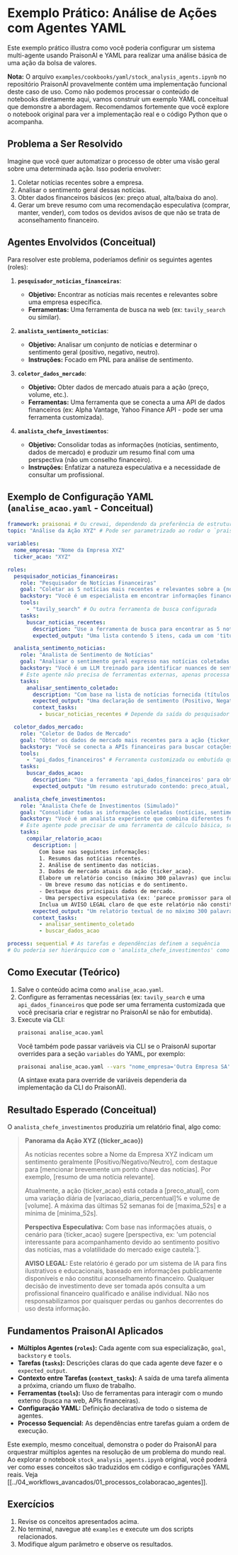 # Exemplo Prático: Análise de Ações com Agentes YAML

Este exemplo prático illustra como você poderia configurar um sistema multi-agente usando PraisonAI e YAML para realizar uma análise básica de uma ação da bolsa de valores.

**Nota:** O arquivo `examples/cookbooks/yaml/stock_analysis_agents.ipynb` no repositório PraisonAI provavelmente contém uma implementação funcional deste caso de uso. Como não podemos processar o conteúdo de notebooks diretamente aqui, vamos construir um exemplo YAML conceitual que demonstre a abordagem. Recomendamos fortemente que você explore o notebook original para ver a implementação real e o código Python que o acompanha.

## Problema a Ser Resolvido

Imagine que você quer automatizar o processo de obter uma visão geral sobre uma determinada ação. Isso poderia envolver:
1.  Coletar notícias recentes sobre a empresa.
2.  Analisar o sentimento geral dessas notícias.
3.  Obter dados financeiros básicos (ex: preço atual, alta/baixa do ano).
4.  Gerar um breve resumo com uma recomendação especulativa (comprar, manter, vender), com todos os devidos avisos de que não se trata de aconselhamento financeiro.

## Agentes Envolvidos (Conceitual)

Para resolver este problema, poderíamos definir os seguintes agentes (roles):

1.  **`pesquisador_noticias_financeiras`**:
    *   **Objetivo:** Encontrar as notícias mais recentes e relevantes sobre uma empresa específica.
    *   **Ferramentas:** Uma ferramenta de busca na web (ex: `tavily_search` ou similar).

2.  **`analista_sentimento_noticias`**:
    *   **Objetivo:** Analisar um conjunto de notícias e determinar o sentimento geral (positivo, negativo, neutro).
    *   **Instruções:** Focado em PNL para análise de sentimento.

3.  **`coletor_dados_mercado`**:
    *   **Objetivo:** Obter dados de mercado atuais para a ação (preço, volume, etc.).
    *   **Ferramentas:** Uma ferramenta que se conecta a uma API de dados financeiros (ex: Alpha Vantage, Yahoo Finance API - pode ser uma ferramenta customizada).

4.  **`analista_chefe_investimentos`**:
    *   **Objetivo:** Consolidar todas as informações (notícias, sentimento, dados de mercado) e produzir um resumo final com uma perspectiva (não um conselho financeiro).
    *   **Instruções:** Enfatizar a natureza especulativa e a necessidade de consultar um profissional.

## Exemplo de Configuração YAML (`analise_acao.yaml` - Conceitual)

```yaml
framework: praisonai # Ou crewai, dependendo da preferência de estrutura
topic: "Análise da Ação XYZ" # Pode ser parametrizado ao rodar o `praisonai` CLI

variables:
  nome_empresa: "Nome da Empresa XYZ"
  ticker_acao: "XYZ"

roles:
  pesquisador_noticias_financeiras:
    role: "Pesquisador de Notícias Financeiras"
    goal: "Coletar as 5 notícias mais recentes e relevantes sobre a {nome_empresa} ({ticker_acao})."
    backstory: "Você é um especialista em encontrar informações financeiras atualizadas na web."
    tools:
      - "tavily_search" # Ou outra ferramenta de busca configurada
    tasks:
      buscar_noticias_recentes:
        description: "Use a ferramenta de busca para encontrar as 5 notícias mais importantes sobre a empresa {nome_empresa} ({ticker_acao}) publicadas na última semana. Forneça o título e um breve resumo de cada notícia."
        expected_output: "Uma lista contendo 5 itens, cada um com 'titulo' e 'resumo_noticia'."

  analista_sentimento_noticias:
    role: "Analista de Sentimento de Notícias"
    goal: "Analisar o sentimento geral expresso nas notícias coletadas sobre a {nome_empresa}."
    backstory: "Você é um LLM treinado para identificar nuances de sentimento em textos financeiros."
    # Este agente não precisa de ferramentas externas, apenas processa o texto.
    tasks:
      analisar_sentimento_coletado:
        description: "Com base na lista de notícias fornecida (títulos e resumos), determine o sentimento geral (Positivo, Negativo ou Neutro) sobre a {nome_empresa}. Justifique brevemente sua análise."
        expected_output: "Uma declaração de sentimento (Positivo, Negativo ou Neutro) e uma justificativa de 1-2 frases."
        context_tasks:
          - buscar_noticias_recentes # Depende da saída do pesquisador

  coletor_dados_mercado:
    role: "Coletor de Dados de Mercado"
    goal: "Obter os dados de mercado mais recentes para a ação {ticker_acao}."
    backstory: "Você se conecta a APIs financeiras para buscar cotações e dados de ações em tempo real."
    tools:
      - "api_dados_financeiros" # Ferramenta customizada ou embutida que busca dados de uma API
    tasks:
      buscar_dados_acao:
        description: "Use a ferramenta 'api_dados_financeiros' para obter o preço atual, a variação diária (%), o volume negociado, a máxima e mínima das últimas 52 semanas para a ação {ticker_acao}."
        expected_output: "Um resumo estruturado contendo: preco_atual, variacao_diaria_percentual, volume, maxima_52s, minima_52s."

  analista_chefe_investimentos:
    role: "Analista Chefe de Investimentos (Simulado)"
    goal: "Consolidar todas as informações coletadas (notícias, sentimento, dados de mercado) e fornecer um breve panorama e uma perspectiva especulativa sobre a ação {ticker_acao}."
    backstory: "Você é um analista experiente que combina diferentes fontes de informação para formar uma visão geral, sempre com uma postura cautelosa e ética."
    # Este agente pode precisar de uma ferramenta de cálculo básica, se for fazer projeções simples.
    tasks:
      compilar_relatorio_acao:
        description: |
          Com base nas seguintes informações:
          1. Resumos das notícias recentes.
          2. Análise de sentimento das notícias.
          3. Dados de mercado atuais da ação {ticker_acao}.
          Elabore um relatório conciso (máximo 300 palavras) que inclua:
          - Um breve resumo das notícias e do sentimento.
          - Destaque dos principais dados de mercado.
          - Uma perspectiva especulativa (ex: 'parece promissor para observação', 'momento de cautela', 'potencial de volatilidade').
          Inclua um AVISO LEGAL claro de que este relatório não constitui aconselhamento financeiro e que decisões de investimento devem ser tomadas com um profissional qualificado.
        expected_output: "Um relatório textual de no máximo 300 palavras contendo o panorama da ação {ticker_acao} e o aviso legal."
        context_tasks:
          - analisar_sentimento_coletado
          - buscar_dados_acao

process: sequential # As tarefas e dependências definem a sequência
# Ou poderia ser hierárquico com o 'analista_chefe_investimentos' como manager.
```

## Como Executar (Teórico)

1.  Salve o conteúdo acima como `analise_acao.yaml`.
2.  Configure as ferramentas necessárias (ex: `tavily_search` e uma `api_dados_financeiros` que pode ser uma ferramenta customizada que você precisaria criar e registrar no PraisonAI se não for embutida).
3.  Execute via CLI:
    ```bash
    praisonai analise_acao.yaml
    ```
    Você também pode passar variáveis via CLI se o PraisonAI suportar overrides para a seção `variables` do YAML, por exemplo:
    ```bash
    praisonai analise_acao.yaml --vars "nome_empresa='Outra Empresa SA';ticker_acao='OTR4'"
    ```
    (A sintaxe exata para override de variáveis dependeria da implementação da CLI do PraisonAI).

## Resultado Esperado (Conceitual)

O `analista_chefe_investimentos` produziria um relatório final, algo como:

> **Panorama da Ação XYZ ({ticker_acao})**
>
> As notícias recentes sobre a Nome da Empresa XYZ indicam um sentimento geralmente [Positivo/Negativo/Neutro], com destaque para [mencionar brevemente um ponto chave das notícias]. Por exemplo, [resumo de uma notícia relevante].
>
> Atualmente, a ação {ticker_acao} está cotada a [preco_atual], com uma variação diária de [variacao_diaria_percentual]% e volume de [volume]. A máxima das últimas 52 semanas foi de [maxima_52s] e a mínima de [minima_52s].
>
> **Perspectiva Especulativa:**
> Com base nas informações atuais, o cenário para {ticker_acao} sugere [perspectiva, ex: 'um potencial interessante para acompanhamento devido ao sentimento positivo das notícias, mas a volatilidade do mercado exige cautela.'].
>
> **AVISO LEGAL:** Este relatório é gerado por um sistema de IA para fins ilustrativos e educacionais, baseado em informações publicamente disponíveis e não constitui aconselhamento financeiro. Qualquer decisão de investimento deve ser tomada após consulta a um profissional financeiro qualificado e análise individual. Não nos responsabilizamos por quaisquer perdas ou ganhos decorrentes do uso desta informação.

## Fundamentos PraisonAI Aplicados

*   **Múltiplos Agentes (`roles`):** Cada agente com sua especialização, `goal`, `backstory` e `tools`.
*   **Tarefas (`tasks`):** Descrições claras do que cada agente deve fazer e o `expected_output`.
*   **Contexto entre Tarefas (`context_tasks`):** A saída de uma tarefa alimenta a próxima, criando um fluxo de trabalho.
*   **Ferramentas (`tools`):** Uso de ferramentas para interagir com o mundo externo (busca na web, APIs financeiras).
*   **Configuração YAML:** Definição declarativa de todo o sistema de agentes.
*   **Processo Sequencial:** As dependências entre tarefas guiam a ordem de execução.

Este exemplo, mesmo conceitual, demonstra o poder do PraisonAI para orquestrar múltiplos agentes na resolução de um problema do mundo real. Ao explorar o notebook `stock_analysis_agents.ipynb` original, você poderá ver como esses conceitos são traduzidos em código e configurações YAML reais.
Veja [[../04_workflows_avancados/01_processos_colaboracao_agentes]].

## Exercícios

1. Revise os conceitos apresentados acima.
2. No terminal, navegue até `examples` e execute um dos scripts relacionados.
3. Modifique algum parâmetro e observe os resultados.
